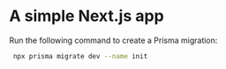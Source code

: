 # A simple Next.js app  
  
Run the following command to create a Prisma migration:
```bash
 npx prisma migrate dev --name init
 ```